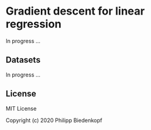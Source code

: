 # Gradient descent for linear regression
In progress ...

## Datasets
In progress ...

## License
MIT License

Copyright (c) 2020 Philipp Biedenkopf
